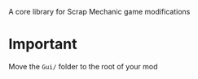A core library for Scrap Mechanic game modifications

# Important
Move the `Gui/` folder to the root of your mod
